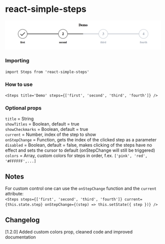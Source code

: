 # react-simple-steps  

![steps.png](https://raw.githubusercontent.com/woltsu/react-simple-steps/master/steps.png)

### Importing
`import Steps from 'react-simple-steps'`

### How to use
`<Steps title='Demo' steps={['first', 'second', 'third', 'fourth']} />`

### Optional props
`title` = String  
`showTitles` = Boolean, default = true  
`showCheckmarks` = Boolean, default = true  
`current` = Number, index of the step to show  
`onStepChange` = Function, gets the index of the clicked step as a parameter  
`disabled` = Boolean, default = false, makes clicking of the steps have no effect and sets the cursor to default (onStepChange will still be triggered)  
`colors` = Array, custom colors for steps in order, f.ex. `['pink', 'red', '#FFFFFF',...]`  

## Notes
For custom control one can use the `onStepChange` function and the `current` attribute:  
`<Steps steps={['first', 'second', 'third', 'fourth']} current={this.state.step} onStepChange={(step) => this.setState({ step })} />`

## Changelog
[1.2.0] Added custom colors prop, cleaned code and improved documentation